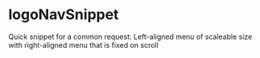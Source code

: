 # logoNavSnippet
Quick snippet for a common request: Left-aligned menu of scaleable size with right-aligned menu that is fixed on scroll
